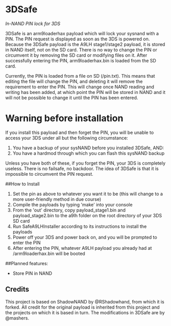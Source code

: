 # 3DSafe
*In-NAND PIN lock for 3DS*

3DSafe is an arm9loaderhax payload which will lock your sysnand with a PIN. The PIN request is displayed as soon as the 3DS is powered on. Because the 3DSafe payload is the A9LH stage1/stage2 payload, it is stored in NAND itself, not on the SD card. There is no way to change the PIN or circumvent it by removing the SD card or modifying files on it. After successfully entering the PIN, arm9loaderhax.bin is loaded from the SD card.

Currently, the PIN is loaded from a file on SD (/pin.txt). This means that editing the file will change the PIN, and deleting it will remove the requirement to enter the PIN. This will change once NAND reading and writing has been added, at which point the PIN will be stored in NAND and it will not be possible to change it until the PIN has been entered.

# Warning before installation

If you install this payload and then forget the PIN, you will be unable to access your 3DS under all but the following circumstance:

1. You have a backup of your sysNAND before you installed 3DSafe, AND:
2. You have a hardmod through which you can flash this sysNAND backup

Unless you have both of these, if you forget the PIN, your 3DS is completely useless. There is no failsafe, no backdoor. The idea of 3DSafe is that it is impossible to circumvent the PIN request.

##How to Install
1. Set the pin as above to whatever you want it to be (this will change to a more user-friendly method in due course)
2. Compile the payloads by typing 'make' into your console
3. From the 'out' directory, copy payload_stage1.bin and payload_stage2.bin to the a9lh folder on the root directory of your 3DS SD card
4. Run SafeA9LHInstaller according to its instructions to install the payloads
5. Power off your 3DS and power back on, and you will be prompted to enter the PIN
6. After entering the PIN, whatever A9LH payload you already had at /arm9loaderhax.bin will be booted

##Planned features:

* Store PIN in NAND

## Credits

This project is based on ShadowNAND by @RShadowhand, from which it is forked. All credit for the original payload is inherited from this project and the projects on which it is based in turn. The modifications in 3DSafe are by @mashers.
